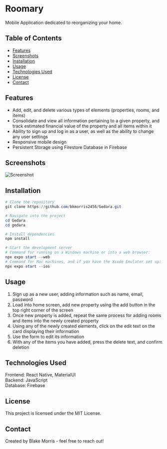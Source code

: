 # Roomary

Mobile Application dedicated to reorganizing your home.

## Table of Contents

- [Features](#features)
- [Screenshots](#screenshots)
- [Installation](#installation)
- [Usage](#usage)
- [Technologies Used](#technologies-used)
- [License](#license)
- [Contact](#contact)

## Features

- Add, edit, and delete various types of elements (properties, rooms, and items)
- Consolidate and view all information pertaining to a given property, and track estimated financial value
of the property and all items within it
- Ability to sign up and log in as a user, as well as the ability to change any user settings
- Responsive mobile design
- Persistent Storage using Firestore Database in Firebase

## Screenshots

![Screenshot](path/to/screenshot.png)

## Installation

```powershell
# Clone the repository
git clone https://github.com/bkmorris2456/Gedara.git

# Navigate into the project
cd Gedara
cd gedara

# Install dependencies
npm install

# Start the development server
# Command for running on a Windows machine or into a web browser:
npx expo start --web
# Command for Mac machines, and if you have the Xcode Emulator set up:
npx expo start --ios
```

## Usage
1. Sign up as a new user, adding information such as name, email, password
2. Load into home screen, add new property using the add button in the top right corner of the screen
3. Once new property is added, repeat the same process for adding rooms and items into the newly created property
4. Using any of the newly created elements, click on the edit text on the card displaying their information
5. Use the form to edit its information
6. With any of the items you have added, press the delete text, and confirm deletion

## Technologies Used
Frontend: React Native, MaterialUI  
Backend: JavaScript  
Database: Firebase

## License
This project is licensed under the MIT License.

## Contact
Created by Blake Morris - feel free to reach out!
